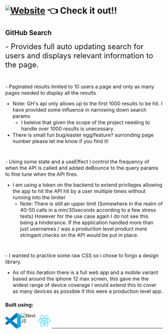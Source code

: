 # [![Website](https://img.shields.io/website?label=GitHubSearch&url=https%3A%2F%2Fwww.zacharyp.dev%2F)](https://hardcore-minsky-40cee8.netlify.app/) 👈 Check it out!!

## GitHub Search

<font size ="5">- Provides full auto updating search for users and displays relevant information to the page.</font>

<br>

<font size ="3">- Paginated results limited to 10 users a page and only as many pages needed to display all the results

- Note: GH's api only allows up to the first 1000 results to be hit. I have provided some influence in narrowing down search params
  - I beleive that given the scope of the project needing to handle over 1000 results is unecessary.
- There is small fun bug/easter egg/feature? surronding page number please let me know if you find it!</font>

<br>
    
<font size ="3">- Using some state and a useEffect I control the frequency of when the API is called and added deBounce to the query params to fine tune when the API fires.
  - I am using a token on the backend to extend privllages allowing the app to hit the API hit by a user multiple times without running into the limiter 
    - Note: There is still an upper limit (Somewhere in the realm of 40-50 calls in a min/30seconds according to a few stress tests) However for the use case again I do not see this being a hinderance. If the application handled more than just usernames / was a production level product more stringant checks on the API would be put in place.</font>
    
<br>

<font size ="3">- I wanted to practice some raw CSS so i chose to forgo a design library.

- As of this iteration there is a full web app and a mobile variant based around the iphone 12 max screen, this gave me the widest range of device coverage I would extend this to cover as many devices as possible if this were a production level app. </font>

### Built using:

<img align="left" alt="Visual Studio Code" width="50px" src="https://raw.githubusercontent.com/github/explore/80688e429a7d4ef2fca1e82350fe8e3517d3494d/topics/visual-studio-code/visual-studio-code.png" title="VScode"/>
<img align="left" alt="NextJS" width="50px" src="https://api.iconify.design/akar-icons/nextjs-fill.svg?color=white" title="Next.JS" />

<img align="left" alt="React" width="50px" src="https://raw.githubusercontent.com/github/explore/80688e429a7d4ef2fca1e82350fe8e3517d3494d/topics/react/react.png" title="React" />

<br />
<br />

---

[website]: https://zacharyp.dev
[websitecontact]: https://www.zacharyp.dev/contact
[twitter]: https://twitter.com/TweetZachBack
[linkedin]: https://www.linkedin.com/in/zachary-przybilski/
[blog]: https://dev.to/zacharyp

